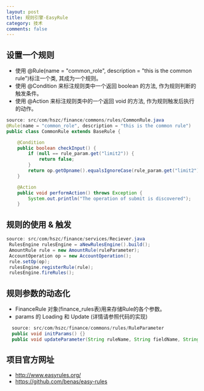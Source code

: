 ```yaml
---
layout: post
title: 规则引擎-EasyRule
category: 技术
comments: false
---
```



## 设置一个规则
* 使用 @Rule(name = "common_role", description = "this is the common rule")标注一个类, 其成为一个规则。
* 使用 @Condition 来标注规则类中一个返回 boolean 的方法, 作为规则判断的触发条件。
* 使用 @Action 来标注规则类中的一个返回 void 的方法, 作为规则触发后执行的动作。

```java
source: src/com/hszc/finance/commons/rules/CommonRule.java
@Rule(name = "common_role", description = "this is the common rule")
public class CommonRule extends BaseRule {

    @Condition
    public boolean checkInput() {
        if (null == rule_param.get("limit2")) {
            return false;
        }
        return op.getOpname().equalsIgnoreCase(rule_param.get("limit2").toString());
    }

    @Action
    public void performAction() throws Exception {
        System.out.println("The operation of submit is discovered");
    }
```

## 规则的使用 & 触发
```java
source: src/com/hszc/finance/services/Reciever.java
 RulesEngine rulesEngine = aNewRulesEngine().build();
 AmountRule rule = new AmountRule(ruleParameter);
 AccountOperation op = new AccountOperation();
 rule.setOp(op);
 rulesEngine.registerRule(rule);
 rulesEngine.fireRules();
```


## 规则参数的动态化
* FinanceRule 对象(finance_rules表)用来存储Rule的各个参数。
* params 的 Loading 和 Update (详情请参照代码的实现)

```java
  source: src/com/hszc/finance/commons/rules/RuleParameter
  public void initParams() {}
  public void updateParameter(String ruleName, String fieldName, String fieldValue) {}
```


## 项目官方网址
* http://www.easyrules.org/
* https://github.com/benas/easy-rules








